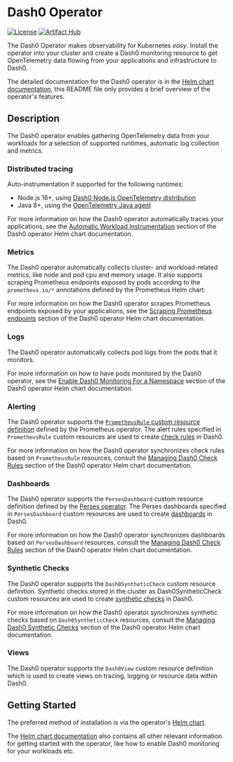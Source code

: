 # Dash0 Operator

[![License](https://img.shields.io/badge/License-Apache%202.0-blue.svg)](https://opensource.org/licenses/Apache-2.0)
[![Artifact Hub](https://img.shields.io/endpoint?url=https://artifacthub.io/badge/repository/dash0-operator)](https://artifacthub.io/packages/search?repo=dash0-operator)

The Dash0 Operator makes observability for Kubernetes _easy_.
Install the operator into your cluster and create a Dash0 monitoring resource to get OpenTelemetry data flowing from
your applications and infrastructure to Dash0.

The detailed documentation for the Dash0 operator is in the
[Helm chart documentation](helm-chart/dash0-operator/README.md), this README file only provides a brief overview of the
operator's features.

## Description

The Dash0 operator enables gathering OpenTelemetry data from your workloads for a selection of supported
runtimes, automatic log collection and metrics.

### Distributed tracing

Auto-instrumentation if supported for the following runtimes:

* Node.js 16+, using
  [Dash0 Node.js OpenTelemetry distribution](https://github.com/dash0hq/opentelemetry-js-distribution)
* Java 8+, using the [OpenTelemetry Java agent](https://github.com/open-telemetry/opentelemetry-java-instrumentation)

For more information on how the Dash0 operator automatically traces your applications, see the
[Automatic Workload Instrumentation](https://artifacthub.io/packages/helm/dash0-operator/dash0-operator#automatic-workload-instrumentation)
section of the Dash0 operator Helm chart documentation.

### Metrics

The Dash0 operator automatically collects cluster- and workload-related metrics, like node and pod cpu and memory usage.
It also supports scraping Prometheus endpoints exposed by pods according to the `prometheus.io/*` annotations defined by
the Prometheus Helm chart:

For more information on how the Dash0 operator scrapes Prometheus endpoints exposed by your applications, see the
[Scraping Prometheus endpoints](https://artifacthub.io/packages/helm/dash0-operator/dash0-operator#scraping-prometheus-endpoints)
section of the Dash0 operator Helm chart documentation.

### Logs

The Dash0 operator automatically collects pod logs from the pods that it monitors.

For more information on how to have pods monitored by the Dash0 operator, see the
[Enable Dash0 Monitoring For a Namespace](https://artifacthub.io/packages/helm/dash0-operator/dash0-operator#enable-dash0-monitoring-for-a-namespace) section of the Dash0 operator
Helm chart documentation.

### Alerting

The Dash0 operator supports the [`PrometheusRule` custom resource definition](https://github.com/prometheus-operator/prometheus-operator/blob/main/Documentation/api.md#monitoring.coreos.com/v1.PrometheusRule)
defined by the Prometheus operator.
The alert rules specified in `PrometheusRule` custom resources are used to create
[check rules](https://www.dash0.com/documentation/dash0/alerting/check-rules) in Dash0.

For more information on how the Dash0 operator synchronizes check rules based on `PrometheusRule` resources, consult the
[Managing Dash0 Check Rules](helm-chart/dash0-operator/README.md#managing-dash0-check-rules)
section of the Dash0 operator Helm chart documentation.

### Dashboards

The Dash0 operator supports the `PersesDashboard` custom resource definition defined by the
[Perses operator](https://github.com/perses/perses-operator).
The Perses dashboards specified in `PersesDashboard` custom resources are used to create
[dashboards](https://www.dash0.com/documentation/dash0/dashboards) in Dash0.

For more information on how the Dash0 operator synchronizes dashboards based on `PersesDashboard` resources, consult the
[Managing Dash0 Check Rules](helm-chart/dash0-operator/README.md#managing-dash0-dashboards)
section of the Dash0 operator Helm chart documentation.

### Synthetic Checks

The Dash0 operator supports the `Dash0SyntheticCheck` custom resource definition.
Synthetic checks stored in the cluster as Dash0SyntheticCheck custom resources are used to create
[synthetic checks](https://www.dash0.com/documentation/dash0/synthetic-monitoring) in Dash0.

For more information on how the Dash0 operator synchronizes synthetic checks based on `Dash0SyntheticCheck` resources,
consult the [Managing Dash0 Synthetic Checks](helm-chart/dash0-operator/README.md#managing-dash0-synthetic-checks)
section of the Dash0 operator Helm chart documentation.

### Views

The Dash0 operator supports the `Dash0View` custom resource definition which is used to create views on tracing,
logging or resource data within Dash0.

## Getting Started

The preferred method of installation is via the operator's
[Helm chart](https://github.com/dash0hq/dash0-operator/blob/main/helm-chart/dash0-operator/README.md).

The [Helm chart documentation](https://github.com/dash0hq/dash0-operator/blob/main/helm-chart/dash0-operator/README.md)
also contains all other relevant information for getting started with the operator, like how to enable Dash0 monitoring
for your workloads etc.
